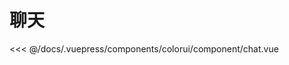# 聊天

<baseComponent-codeBox
  title=""
  description=""
  onlineLink="">
  <colorui-component-chat/>
  <!-- 这里直接设置 引入的展示代码 ；注意引入代码一定不能缩进！！！否则不能生效！-->
  <highlight-code slot="codeText" lang="vue">
<<< @/docs/.vuepress/components/colorui/component/chat.vue
  </highlight-code>
</baseComponent-codeBox>